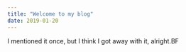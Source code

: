 ```yaml
---
title: "Welcome to my blog"
date: 2019-01-20
---
```


I mentioned it once, but I think I got away with it, alright.BF
